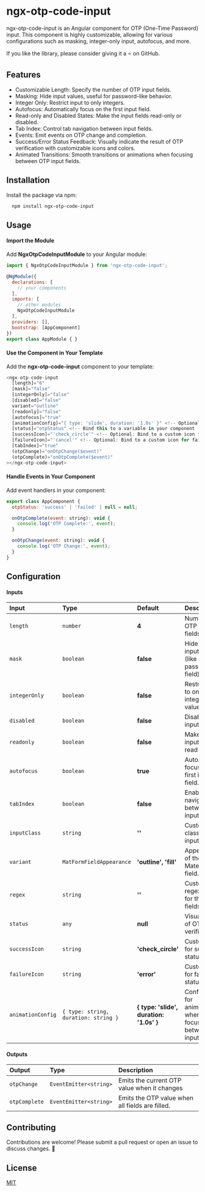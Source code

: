 
# ngx-otp-code-input

ngx-otp-code-input is an Angular component for OTP (One-Time Password) input. This component is highly customizable, allowing for various configurations such as masking, integer-only input, autofocus, and more.

If you like the library, please consider giving it a ⭐ on GitHub.


## Features

- Customizable Length: Specify the number of OTP input fields.
- Masking: Hide input values, useful for password-like behavior.
- Integer Only: Restrict input to only integers.
- Autofocus: Automatically focus on the first input field.
- Read-only and Disabled States: Make the input fields read-only or disabled.
- Tab Index: Control tab navigation between input fields.
- Events: Emit events on OTP change and completion.
- Success/Error Status Feedback: Visually indicate the result of OTP verification with customizable icons and colors.
- Animated Transitions: Smooth transitions or animations when focusing between OTP input fields.


## Installation

Install the package via npm:

```bash
  npm install ngx-otp-code-input
```
    
## Usage

#### Import the Module
Add **NgxOtpCodeInputModule** to your Angular module:
```javascript
import { NgxOtpCodeInputModule } from 'ngx-otp-code-input';

@NgModule({
  declarations: [
    // your components
  ],
  imports: [
    // other modules
    NgxOtpCodeInputModule
  ],
  providers: [],
  bootstrap: [AppComponent]
})
export class AppModule { }

```

#### Use the Component in Your Template

Add the **ngx-otp-code-input** component to your template:

```javascript
<ngx-otp-code-input
  [length]="6"
  [mask]="false"
  [integerOnly]="false"
  [disabled]="false"
  variant="outline"
  [readonly]="false"
  [autofocus]="true"
  [animationConfig]="{ type: 'slide', duration: '1.0s' }" <!-- Optional: Configure animations -->
  [status]="otpStatus" <!-- Bind this to a variable in your component -->
  [successIcon]="'check_circle'" <!-- Optional: Bind to a custom icon for success -->
  [failureIcon]="'cancel'" <!-- Optional: Bind to a custom icon for failure -->
  [tabIndex]="true"
  (otpChange)="onOtpChange($event)"
  (otpComplete)="onOtpComplete($event)"
></ngx-otp-code-input>

```

#### Handle Events in Your Component

Add event handlers in your component:

```javascript
export class AppComponent {
  otpStatus: 'success' | 'failed' | null = null;

  onOtpComplete(event: string): void {
    console.log('OTP Complete:', event);
  }

  onOtpChange(event: string): void {
    console.log('OTP Change:', event);
  }
}

```
## Configuration

#### Inputs

| Input     | Type     | Default   |   Description          |
| :-------- | :------- | :-------- | :----------------------|
| `length`  | `number` | **4**     | Number of OTP input fields.     |
| `mask`  | `boolean` | **false**     | Hide the input values (like a password field).|
| `integerOnly`  | `boolean` | **false** | Restrict input to only integer values.|
| `disabled`  | `boolean` | **false**     | Disable the input fields.|
| `readonly`  | `boolean` | **false**     | Make the input fields read-only.|
| `autofocus`  | `boolean` | **true**     | Automatically focus on the first input field.|
| `tabIndex`  | `boolean` | **false**     | Enable tab navigation between input fields.|
| `inputClass`  | `string` | **''**     | Custom CSS class for the input fields.|
| `variant`  | `MatFormFieldAppearance` | **'outline', 'fill'**     | Appearance of the Material form field.|
| `regex`  | `string` | **''**     | Custom regex pattern for the input fields.|
| `status` | `any` | **null**   | Visual status of OTP verification.|
| `successIcon`  | `string` | **'check_circle'**     | Custom icon for success status.|
| `failureIcon`  | `string` | **'error'**     | Custom icon for failure status.|
| `animationConfig`  | `{ type: string, duration: string }` | **{ type: 'slide', duration: '1.0s' }**     | Configuration for animations when focusing between input fields.|


#### Outputs


| Output | Type     | Description                       |
| :-------- | :------- | :-------------------------------- |
| `otpChange`      | `EventEmitter<string>` | Emits the current OTP value when it changes |
| `otpComplete`      | `EventEmitter<string>` | Emits the OTP value when all fields are filled. |


## Contributing

Contributions are welcome! Please submit a pull request or open an issue to discuss changes. 🚀


## License

[MIT](https://github.com/Swaraj55/otp-input/blob/master/LICENSE)

